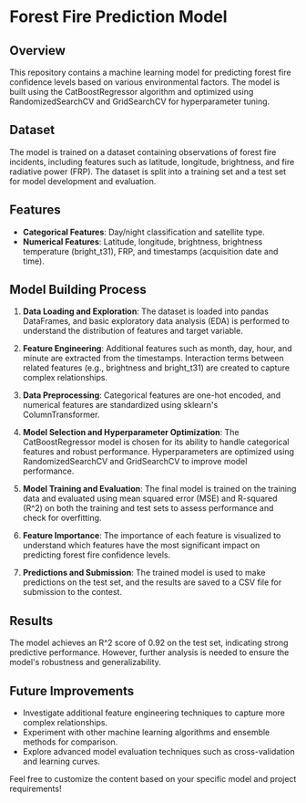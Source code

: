 # Forest Fire Prediction Model

## Overview

This repository contains a machine learning model for predicting forest fire confidence levels based on various environmental factors. The model is built using the CatBoostRegressor algorithm and optimized using RandomizedSearchCV and GridSearchCV for hyperparameter tuning.

## Dataset

The model is trained on a dataset containing observations of forest fire incidents, including features such as latitude, longitude, brightness, and fire radiative power (FRP). The dataset is split into a training set and a test set for model development and evaluation.

## Features

- **Categorical Features**: Day/night classification and satellite type.
- **Numerical Features**: Latitude, longitude, brightness, brightness temperature (bright_t31), FRP, and timestamps (acquisition date and time).

## Model Building Process

1. **Data Loading and Exploration**: The dataset is loaded into pandas DataFrames, and basic exploratory data analysis (EDA) is performed to understand the distribution of features and target variable.

2. **Feature Engineering**: Additional features such as month, day, hour, and minute are extracted from the timestamps. Interaction terms between related features (e.g., brightness and bright_t31) are created to capture complex relationships.

3. **Data Preprocessing**: Categorical features are one-hot encoded, and numerical features are standardized using sklearn's ColumnTransformer.

4. **Model Selection and Hyperparameter Optimization**: The CatBoostRegressor model is chosen for its ability to handle categorical features and robust performance. Hyperparameters are optimized using RandomizedSearchCV and GridSearchCV to improve model performance.

5. **Model Training and Evaluation**: The final model is trained on the training data and evaluated using mean squared error (MSE) and R-squared (R^2) on both the training and test sets to assess performance and check for overfitting.

6. **Feature Importance**: The importance of each feature is visualized to understand which features have the most significant impact on predicting forest fire confidence levels.

7. **Predictions and Submission**: The trained model is used to make predictions on the test set, and the results are saved to a CSV file for submission to the contest.

## Results

The model achieves an R^2 score of 0.92 on the test set, indicating strong predictive performance. However, further analysis is needed to ensure the model's robustness and generalizability.

## Future Improvements

- Investigate additional feature engineering techniques to capture more complex relationships.
- Experiment with other machine learning algorithms and ensemble methods for comparison.
- Explore advanced model evaluation techniques such as cross-validation and learning curves.


Feel free to customize the content based on your specific model and project requirements!
